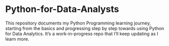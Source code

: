 # Python-for-Data-Analysts
This repository documents my Python Programming learning journey, starting from the basics and progressing step by step towards using Python for Data Analytics. It’s a work-in-progress repo that I’ll keep updating as I learn more.
